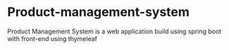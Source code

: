 # Product-management-system
Product Management System is a web application build using spring boot with front-end using thymeleaf
